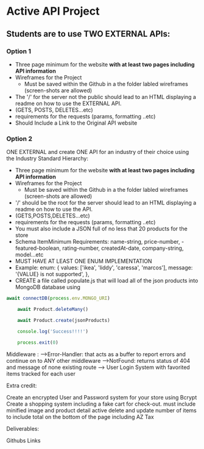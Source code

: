 # Active API Project

## Students are to use TWO EXTERNAL APIs:

### Option 1

- Three page minimum for the website **with at least two pages including API information**
- Wireframes for the Project
  -  Must be saved within the Github in a the folder labled wireframes (screen-shots are allowed)
- The '/'  for the server not the public should lead to an HTML displaying a readme on how to use the EXTERNAL API.
- (GETS, POSTS, DELETES...etc)
- requirements for the requests (params, formatting ..etc)
- Should Include a Link to the Original API website

### Option 2

ONE EXTERNAL and create ONE API for an industry of their choice using the Industry Standard Hierarchy:

- Three page minimum for the website **with at least two pages including API information**
- Wireframes for the Project
  -  Must be saved within the Github in a the folder labled wireframes (screen-shots are allowed)
- '/' should be the root for the server should lead to an HTML  displaying a readme on how to use the API.
- (GETS,POSTS,DELETES...etc)
- requirements for the requests (params, formatting ..etc)
- You must also include a JSON full of no less that 20 products for the store
- Schema ItemMinimum Requirements: name-string, price-number, - featured-boolean, rating-number, createdAt-date, company-string, model...etc
- MUST HAVE AT LEAST ONE ENUM IMPLEMENTATION
- Example: enum: {      values: ['ikea', 'liddy', 'caressa', 'marcos'],      message: '{VALUE} is not supported',    },
- CREATE a file called populate.js that will load all of the json products into MongoDB database using
 
```javascript
await connectDB(process.env.MONGO_URI)

    await Product.deleteMany()

    await Product.create(jsonProducts)

    console.log('Success!!!!')

    process.exit(0)
```
 

Middleware :
-->Error-Handler: that acts as a buffer to report errors and continue on to ANY other middleware
-->NotFound: returns status of 404 and message of none existing route
--> User Login System with favorited items tracked for each user

 

Extra credit:

Create an encrypted User and Password system for your store using Bcrypt
Create a shopping system including a fake cart for check-out. 
must include minified image and product detail
active delete and update number of items to include total on the bottom of the page including AZ Tax
 

Deliverables:

Githubs Links